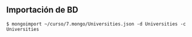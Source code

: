 ## Importación de BD
~~~
$ mongoimport ~/curso/7.mongo/Universities.json -d Universities -c Universities
~~~